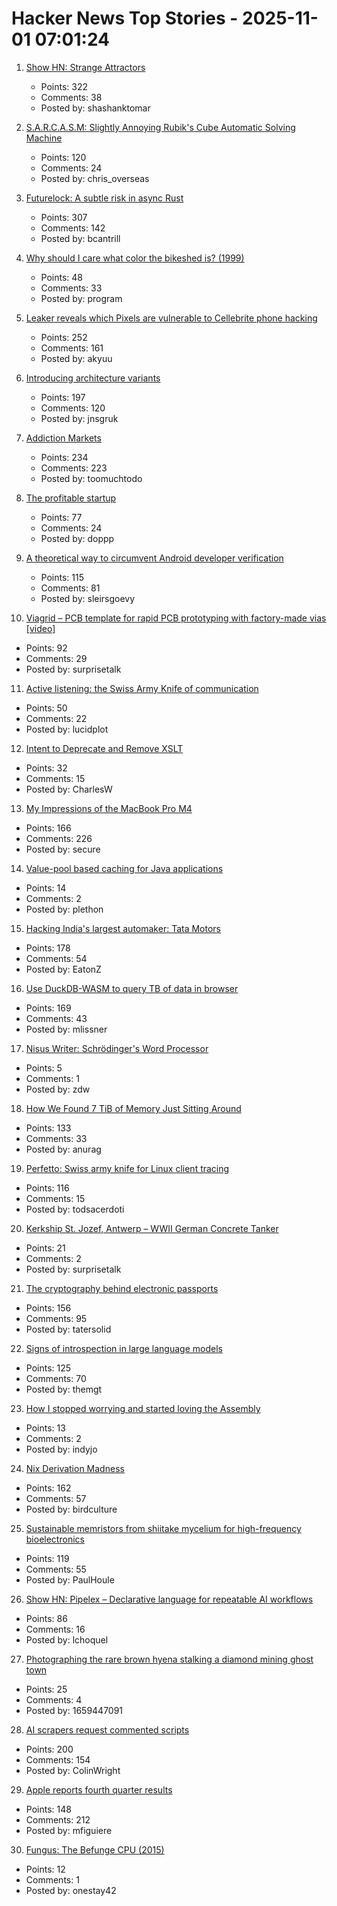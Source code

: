 # Hacker News Top Stories - 2025-11-01 07:01:24

1. [Show HN: Strange Attractors](https://blog.shashanktomar.com/posts/strange-attractors)
   - Points: 322
   - Comments: 38
   - Posted by: shashanktomar

2. [S.A.R.C.A.S.M: Slightly Annoying Rubik's Cube Automatic Solving Machine](https://github.com/vindar/SARCASM)
   - Points: 120
   - Comments: 24
   - Posted by: chris_overseas

3. [Futurelock: A subtle risk in async Rust](https://rfd.shared.oxide.computer/rfd/0609)
   - Points: 307
   - Comments: 142
   - Posted by: bcantrill

4. [Why should I care what color the bikeshed is? (1999)](https://www.bikeshed.com/)
   - Points: 48
   - Comments: 33
   - Posted by: program

5. [Leaker reveals which Pixels are vulnerable to Cellebrite phone hacking](https://arstechnica.com/gadgets/2025/10/leaker-reveals-which-pixels-are-vulnerable-to-cellebrite-phone-hacking/)
   - Points: 252
   - Comments: 161
   - Posted by: akyuu

6. [Introducing architecture variants](https://discourse.ubuntu.com/t/introducing-architecture-variants-amd64v3-now-available-in-ubuntu-25-10/71312)
   - Points: 197
   - Comments: 120
   - Posted by: jnsgruk

7. [Addiction Markets](https://www.thebignewsletter.com/p/addiction-markets-abolish-corporate)
   - Points: 234
   - Comments: 223
   - Posted by: toomuchtodo

8. [The profitable startup](https://linear.app/now/the-profitable-startup)
   - Points: 77
   - Comments: 24
   - Posted by: doppp

9. [A theoretical way to circumvent Android developer verification](https://enaix.github.io/2025/10/30/developer-verification.html)
   - Points: 115
   - Comments: 81
   - Posted by: sleirsgoevy

10. [Viagrid – PCB template for rapid PCB prototyping with factory-made vias [video]](https://www.youtube.com/watch?v=A_IUIyyqw0M)
   - Points: 92
   - Comments: 29
   - Posted by: surprisetalk

11. [Active listening: the Swiss Army Knife of communication](https://togetherlondon.com/insights/active-listening-swiss-army-knife)
   - Points: 50
   - Comments: 22
   - Posted by: lucidplot

12. [Intent to Deprecate and Remove XSLT](https://groups.google.com/a/chromium.org/g/blink-dev/c/CxL4gYZeSJA/m/yNs4EsD5AQAJ)
   - Points: 32
   - Comments: 15
   - Posted by: CharlesW

13. [My Impressions of the MacBook Pro M4](https://michael.stapelberg.ch/posts/2025-10-31-macbook-pro-m4-impressions/)
   - Points: 166
   - Comments: 226
   - Posted by: secure

14. [Value-pool based caching for Java applications](https://github.com/malandrakisgeo/mnemosyne)
   - Points: 14
   - Comments: 2
   - Posted by: plethon

15. [Hacking India's largest automaker: Tata Motors](https://eaton-works.com/2025/10/28/tata-motors-hack/)
   - Points: 178
   - Comments: 54
   - Posted by: EatonZ

16. [Use DuckDB-WASM to query TB of data in browser](https://lil.law.harvard.edu/blog/2025/10/24/rethinking-data-discovery-for-libraries-and-digital-humanities/)
   - Points: 169
   - Comments: 43
   - Posted by: mlissner

17. [Nisus Writer: Schrödinger's Word Processor](https://tidbits.com/2025/10/25/nisus-writer-schrodingers-word-processor/)
   - Points: 5
   - Comments: 1
   - Posted by: zdw

18. [How We Found 7 TiB of Memory Just Sitting Around](https://render.com/blog/how-we-found-7-tib-of-memory-just-sitting-around)
   - Points: 133
   - Comments: 33
   - Posted by: anurag

19. [Perfetto: Swiss army knife for Linux client tracing](https://lalitm.com/perfetto-swiss-army-knife/)
   - Points: 116
   - Comments: 15
   - Posted by: todsacerdoti

20. [Kerkship St. Jozef, Antwerp – WWII German Concrete Tanker](https://thecretefleet.com/blog/f/kerkship-st-jozef-antwerp-%E2%80%93-wwii-german-concrete-tanker)
   - Points: 21
   - Comments: 2
   - Posted by: surprisetalk

21. [The cryptography behind electronic passports](https://blog.trailofbits.com/2025/10/31/the-cryptography-behind-electronic-passports/)
   - Points: 156
   - Comments: 95
   - Posted by: tatersolid

22. [Signs of introspection in large language models](https://www.anthropic.com/research/introspection)
   - Points: 125
   - Comments: 70
   - Posted by: themgt

23. [How I stopped worrying and started loving the Assembly](https://medium.com/@jonas.eschenburg/how-i-stopped-worrying-and-started-loving-the-assembly-4fd00e786c60)
   - Points: 13
   - Comments: 2
   - Posted by: indyjo

24. [Nix Derivation Madness](https://fzakaria.com/2025/10/29/nix-derivation-madness)
   - Points: 162
   - Comments: 57
   - Posted by: birdculture

25. [Sustainable memristors from shiitake mycelium for high-frequency bioelectronics](https://journals.plos.org/plosone/article?id=10.1371/journal.pone.0328965)
   - Points: 119
   - Comments: 55
   - Posted by: PaulHoule

26. [Show HN: Pipelex – Declarative language for repeatable AI workflows](https://github.com/Pipelex/pipelex)
   - Points: 86
   - Comments: 16
   - Posted by: lchoquel

27. [Photographing the rare brown hyena stalking a diamond mining ghost town](https://www.bbc.com/future/article/20251014-the-rare-hyena-stalking-a-diamond-mining-ghost-town)
   - Points: 25
   - Comments: 4
   - Posted by: 1659447091

28. [AI scrapers request commented scripts](https://cryptography.dog/blog/AI-scrapers-request-commented-scripts/)
   - Points: 200
   - Comments: 154
   - Posted by: ColinWright

29. [Apple reports fourth quarter results](https://www.apple.com/newsroom/2025/10/apple-reports-fourth-quarter-results/)
   - Points: 148
   - Comments: 212
   - Posted by: mfiguiere

30. [Fungus: The Befunge CPU (2015)](https://www.bedroomlan.org/hardware/fungus/)
   - Points: 12
   - Comments: 1
   - Posted by: onestay42

